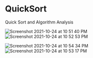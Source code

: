 # QuickSort
Quick Sort and Algorithm Analysis

![Screenshot 2021-10-24 at 10 51 40 PM](https://user-images.githubusercontent.com/52467793/138632040-12543882-f522-4c9a-8671-f4b408f2255e.png)      ![Screenshot 2021-10-24 at 10 52 53 PM](https://user-images.githubusercontent.com/52467793/138632111-ad7486d8-d4a2-49ec-bedf-43e80fb6018d.png)

![Screenshot 2021-10-24 at 10 54 34 PM](https://user-images.githubusercontent.com/52467793/138632236-01bfb3d9-c15a-43ac-a390-1a37b5d97205.png)      ![Screenshot 2021-10-24 at 10 53 17 PM](https://user-images.githubusercontent.com/52467793/138632139-29d737b6-8686-4200-9446-037648083de6.png)
